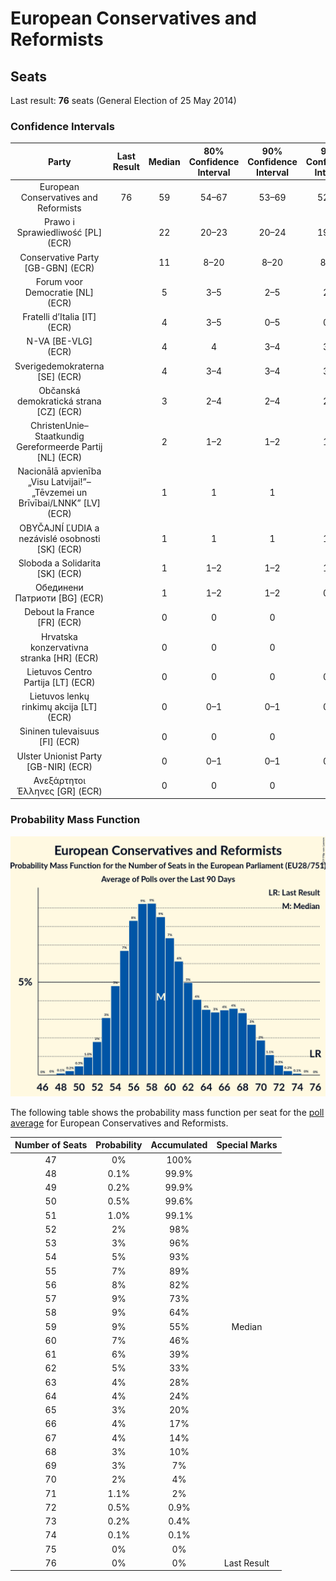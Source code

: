 # European Conservatives and Reformists

## Seats

Last result: **76** seats (General Election of 25 May 2014)

### Confidence Intervals

| Party | Last Result | Median | 80% Confidence Interval | 90% Confidence Interval | 95% Confidence Interval | 99% Confidence Interval |
|:-----:|:-----------:|:------:|:-----------------------:|:-----------------------:|:-----------------------:|:-----------------------:|
| European Conservatives and Reformists | 76 | 59 | 54–67 | 53–69 | 52–70 | 50–72 |
| Prawo i Sprawiedliwość [PL] (ECR) | | 22 | 20–23 | 20–24 | 19–24 | 19–25 |
| Conservative Party [GB-GBN] (ECR) | | 11 | 8–20 | 8–20 | 8–20 | 8–21 |
| Forum voor Democratie [NL] (ECR) | | 5 | 3–5 | 2–5 | 2–5 | 2–6 |
| Fratelli d’Italia [IT] (ECR) | | 4 | 3–5 | 0–5 | 0–6 | 0–6 |
| N-VA [BE-VLG] (ECR) | | 4 | 4 | 3–4 | 3–4 | 3–5 |
| Sverigedemokraterna [SE] (ECR) | | 4 | 3–4 | 3–4 | 3–5 | 2–5 |
| Občanská demokratická strana [CZ] (ECR) | | 3 | 2–4 | 2–4 | 2–4 | 2–5 |
| ChristenUnie–Staatkundig Gereformeerde Partij [NL] (ECR) | | 2 | 1–2 | 1–2 | 1–2 | 1–2 |
| Nacionālā apvienība „Visu Latvijai!”–„Tēvzemei un Brīvībai/LNNK” [LV] (ECR) | | 1 | 1 | 1 | 1 | 1 |
| OBYČAJNÍ ĽUDIA a nezávislé osobnosti [SK] (ECR) | | 1 | 1 | 1 | 1–2 | 1–2 |
| Sloboda a Solidarita [SK] (ECR) | | 1 | 1–2 | 1–2 | 1–2 | 1–2 |
| Обединени Патриоти [BG] (ECR) | | 1 | 1–2 | 1–2 | 0–2 | 0–2 |
| Debout la France [FR] (ECR) | | 0 | 0 | 0 | 0 | 0–4 |
| Hrvatska konzervativna stranka [HR] (ECR) | | 0 | 0 | 0 | 0 | 0 |
| Lietuvos Centro Partija [LT] (ECR) | | 0 | 0 | 0 | 0–1 | 0–1 |
| Lietuvos lenkų rinkimų akcija [LT] (ECR) | | 0 | 0–1 | 0–1 | 0–1 | 0–1 |
| Sininen tulevaisuus [FI] (ECR) | | 0 | 0 | 0 | 0 | 0 |
| Ulster Unionist Party [GB-NIR] (ECR) | | 0 | 0–1 | 0–1 | 0–1 | 0–1 |
| Ανεξάρτητοι Έλληνες [GR] (ECR) | | 0 | 0 | 0 | 0 | 0 |

### Probability Mass Function

![Graph with seats probability mass function not yet produced](average-2019-05-07-seats-pmf-europeanconservativesandreformists.png "Seats Probability Mass Function")

The following table shows the probability mass function per seat for the [poll average](average-2019-05-07.html) for European Conservatives and Reformists.

| Number of Seats | Probability | Accumulated | Special Marks |
|:---------------:|:-----------:|:-----------:|:-------------:|
| 47 | 0% | 100% |  |
| 48 | 0.1% | 99.9% |  |
| 49 | 0.2% | 99.9% |  |
| 50 | 0.5% | 99.6% |  |
| 51 | 1.0% | 99.1% |  |
| 52 | 2% | 98% |  |
| 53 | 3% | 96% |  |
| 54 | 5% | 93% |  |
| 55 | 7% | 89% |  |
| 56 | 8% | 82% |  |
| 57 | 9% | 73% |  |
| 58 | 9% | 64% |  |
| 59 | 9% | 55% | Median |
| 60 | 7% | 46% |  |
| 61 | 6% | 39% |  |
| 62 | 5% | 33% |  |
| 63 | 4% | 28% |  |
| 64 | 4% | 24% |  |
| 65 | 3% | 20% |  |
| 66 | 4% | 17% |  |
| 67 | 4% | 14% |  |
| 68 | 3% | 10% |  |
| 69 | 3% | 7% |  |
| 70 | 2% | 4% |  |
| 71 | 1.1% | 2% |  |
| 72 | 0.5% | 0.9% |  |
| 73 | 0.2% | 0.4% |  |
| 74 | 0.1% | 0.1% |  |
| 75 | 0% | 0% |  |
| 76 | 0% | 0% | Last Result |


